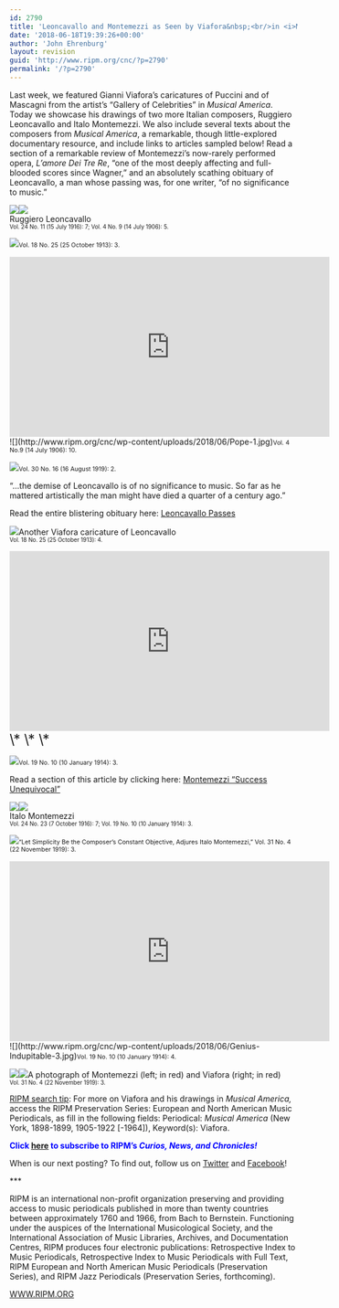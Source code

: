 ```yaml
---
id: 2790
title: 'Leoncavallo and Montemezzi as Seen by Viafora&nbsp;<br/>in <i>Musical America</i>'
date: '2018-06-18T19:39:26+00:00'
author: 'John Ehrenburg'
layout: revision
guid: 'http://www.ripm.org/cnc/?p=2790'
permalink: '/?p=2790'
---
```


Last week, we featured Gianni Viafora’s caricatures of Puccini and of Mascagni from the artist’s “Gallery of Celebrities” in *Musical America*. Today we showcase his drawings of two more Italian composers, Ruggiero Leoncavallo and Italo Montemezzi. We also include several texts about the composers from *Musical America*, a remarkable, though little-explored documentary resource, and include links to articles sampled below! Read a section of a remarkable review of Montemezzi’s now-rarely performed opera, *L’amore Dei Tre Re*, “one of the most deeply affecting and full-blooded scores since Wagner,” and an absolutely scathing obituary of Leoncavallo, a man whose passing was, for one writer, “of no significance to music.”

![](http://www.ripm.org/cnc/wp-content/uploads/2018/05/Leoncavallo-FINAL.jpg)![](http://www.ripm.org/cnc/wp-content/uploads/2018/05/Photo-wCaption-247x300.jpg)  
Ruggiero Leoncavallo  
<span style="font-size: 70%;">Vol. 24 No. 11 (15 July 1916): 7; Vol. 4 No. 9 (14 July 1906): 5.</span>

![](http://www.ripm.org/cnc/wp-content/uploads/2018/06/Leoncavallo-says.jpg)<span style="font-size: 8pt;">Vol. 18 No. 25 (25 October 1913): 3.</span>

<div style="text-align: center;"><iframe allowfullscreen="allowfullscreen" frameborder="0" height="315" loading="lazy" src="https://www.youtube.com/embed/T6eyr9O4xro?rel=0&start=1" width="560"></iframe></div>![](http://www.ripm.org/cnc/wp-content/uploads/2018/06/Pope-1.jpg)<span style="font-size: 8pt;">Vol. 4 No.9 (14 July 1906): 10. </span>

![](http://www.ripm.org/cnc/wp-content/uploads/2018/06/Obit-1.jpg)<span style="font-size: 8pt;">Vol. 30 No. 16 (16 August 1919): 2.</span>

“…the demise of Leoncavallo is of no significance to music. So far as he mattered artistically the man might have died a quarter of a century ago.”

Read the entire blistering obituary here: [Leoncavallo Passes](https://ripm.org/?page=Leoncavallo_MUM)

![](http://www.ripm.org/cnc/wp-content/uploads/2018/06/Cari-2.jpg)Another Viafora caricature of Leoncavallo  
<span style="font-size: 70%;">Vol. 18 No. 25 (25 October 1913): 4.</span>

<div style="text-align: center;"><iframe allowfullscreen="allowfullscreen" frameborder="0" height="315" loading="lazy" src="https://www.youtube.com/embed/Ajt3Z2CjMC0?rel=0&start=44&end=552" width="560"></iframe></div><span style="font-size: 18pt;">\* \* \*</span>

![](http://www.ripm.org/cnc/wp-content/uploads/2018/05/Title-1.jpg)<span style="font-size: 8pt;">Vol. 19 No. 10 (10 January 1914): 3. </span>

Read a section of this article by clicking here: [Montemezzi “Success Unequivocal”](https://ripm.org/?page=Montemezzi_MUM)

![](http://www.ripm.org/cnc/wp-content/uploads/2018/05/Montemezzi-1-FINAL.jpg)![](http://www.ripm.org/cnc/wp-content/uploads/2018/05/photo-noCaption-1-1-172x300.jpg)  
Italo Montemezzi  
<span style="font-size: 70%;">Vol. 24 No. 23 (7 October 1916): 7; Vol. 19 No. 10 (10 January 1914): 3.</span>

![](http://www.ripm.org/cnc/wp-content/uploads/2018/05/Anecdote-1-1.jpg)<span style="font-size: 8.0pt;">“Let Simplicity Be the Composer’s Constant Objective, Adjures Italo Montemezzi,” Vol. 31 No. 4 (22 November 1919): 3. </span>

<div style="text-align: center;"><iframe allowfullscreen="allowfullscreen" frameborder="0" height="315" loading="lazy" src="https://www.youtube.com/embed/FVC4oNQEPFw?rel=0&start=65&end=194" width="560"><span class="mce_SELRES_start" data-mce-type="bookmark" style="display: inline-block; width: 0px; overflow: hidden; line-height: 0;">﻿</span></iframe></div>![](http://www.ripm.org/cnc/wp-content/uploads/2018/06/Genius-Indupitable-3.jpg)<span style="font-size: 8pt;">Vol. 19 No. 10 (10 January 1914): 4. </span>

![](http://www.ripm.org/cnc/wp-content/uploads/2018/06/Monte-and-Viafora-1.2.jpg)![](http://www.ripm.org/cnc/wp-content/uploads/2018/06/Monte-and-Viafora-text-1.2.jpg)A photograph of Montemezzi (left; in red) and Viafora (right; in red)  
<span style="font-size: 70%;">Vol. 31 No. 4 (22 November 1919): 3.</span>

<u>RIPM search tip</u>: For more on Viafora and his drawings in *Musical America,* access the RIPM Preservation Series: European and North American Music Periodicals, as fill in the following fields: Periodical: *Musical America* (New York, 1898-1899, 1905-1922 \[-1964\]), Keyword(s): Viafora.

<span style="color: #0000ff;">**Click <span style="color: #ff0000;">[here](http://ripm.org/?page=cncsubscribe) </span>to subscribe to RIPM’s *Curios, News, and Chronicles!*** </span>

When is our next posting? To find out, follow us on [Twitter](https://twitter.com/RIPMCenter) and [Facebook](https://www.facebook.com/RIPMCenter/)!

\*\*\*

RIPM is an international non-profit organization preserving and providing access to music periodicals published in more than twenty countries between approximately 1760 and 1966, from Bach to Bernstein. Functioning under the auspices of the International Musicological Society, and the International Association of Music Libraries, Archives, and Documentation Centres, RIPM produces four electronic publications: Retrospective Index to Music Periodicals, Retrospective Index to Music Periodicals with Full Text, RIPM European and North American Music Periodicals (Preservation Series), and RIPM Jazz Periodicals (Preservation Series, forthcoming).

[WWW.RIPM.ORG](http://cts.vresp.com/c/?RIPMConsortiumLtd./606886bac9/3fdca83fa7/d715bbc74f)